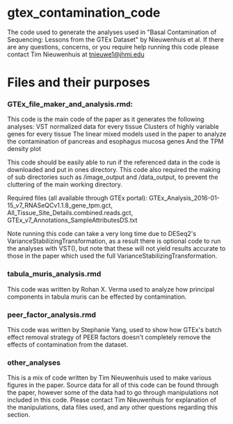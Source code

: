 # gtex_contamination_code
The code used to generate the analyses used in "Basal Contamination of Sequencing: Lessons from the GTEx Dataset" by Nieuwenhuis et al.
If there are any questions, concerns, or you require help running this code please contact Tim Nieuwenhuis at tnieuwe1@jhmi.edu
# Files and their purposes

### GTEx_file_maker_and_analysis.rmd:
This code is the main code of the paper as it generates the following analyses:
VST normalized data for every tissue
Clusters of highly variable genes for every tissue
The linear mixed models used in the paper to analyze the contamination of pancreas and esophagus mucosa genes
And the TPM density plot

This code should be easily able to run if the referenced data in the code is downloaded and put in ones directory. This code also required the making of sub directories such as /image_output and /data_output, to prevent the cluttering of the main working directory. 

Required files (all available through GTEx portal): 
GTEx_Analysis_2016-01-15_v7_RNASeQCv1.1.8_gene_tpm.gct,
All_Tissue_Site_Details.combined.reads.gct,
GTEx_v7_Annotations_SampleAttributesDS.txt

Note running this code can take a very long time due to DESeq2's VarianceStabilizingTransformation, as a result there is optional code to run the analyses with VST(), but note that these will not yield results accurate to those in the paper which used the full VarianceStabilizingTransformation. 

### tabula_muris_analysis.rmd

This code was written by Rohan X. Verma used to analyze how principal components in tabula muris can be effected by contamination.

### peer_factor_analysis.rmd

This code was written by Stephanie Yang, used to show how GTEx's batch effect removal strategy of PEER factors doesn't completely remove the effects of contamination from the dataset.

### other_analyses
This is a mix of code written by Tim Nieuwenhuis used to make various figures in the paper. Source data for all of this code can be found through the paper, however some of the data had to go through manipulations not included in this code. Please contact Tim Nieuwenhuis for explanation of the manipulations, data files used, and any other questions regarding this section. 
